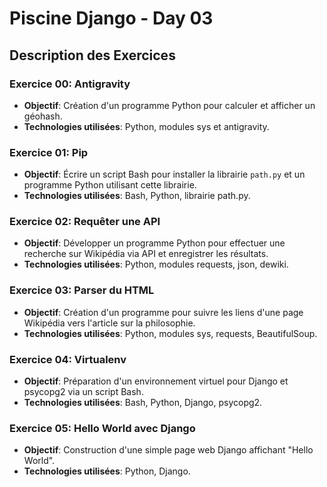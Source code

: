 # Piscine Django - Day 03

## Description des Exercices

### Exercice 00: Antigravity
- **Objectif**: Création d'un programme Python pour calculer et afficher un géohash.
- **Technologies utilisées**: Python, modules sys et antigravity.

### Exercice 01: Pip
- **Objectif**: Écrire un script Bash pour installer la librairie `path.py` et un programme Python utilisant cette librairie.
- **Technologies utilisées**: Bash, Python, librairie path.py.

### Exercice 02: Requêter une API
- **Objectif**: Développer un programme Python pour effectuer une recherche sur Wikipédia via API et enregistrer les résultats.
- **Technologies utilisées**: Python, modules requests, json, dewiki.

### Exercice 03: Parser du HTML
- **Objectif**: Création d'un programme pour suivre les liens d'une page Wikipédia vers l'article sur la philosophie.
- **Technologies utilisées**: Python, modules sys, requests, BeautifulSoup.

### Exercice 04: Virtualenv
- **Objectif**: Préparation d'un environnement virtuel pour Django et psycopg2 via un script Bash.
- **Technologies utilisées**: Bash, Python, Django, psycopg2.

### Exercice 05: Hello World avec Django
- **Objectif**: Construction d'une simple page web Django affichant "Hello World".
- **Technologies utilisées**: Python, Django.
